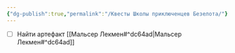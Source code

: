 ```yaml
---
{"dg-publish":true,"permalink":"/Квесты Школы приключенцев Безелота/"}
---
```


- [ ] Найти артефакт [[Мальсер Лекмен#^dc64ad\|Мальсер Лекмен#^dc64ad]]